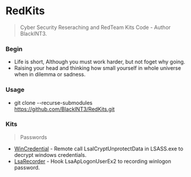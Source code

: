 # RedKits
> Cyber Security Reseraching and RedTeam Kits Code - Author BlackINT3.

### Begin
- Life is short, Although you must work harder, but not foget why going.
- Raising your head and thinking how small yourself in whole universe when in dilemma or sadness.

### Usage
- git clone --recurse-submodules https://github.com/BlackINT3/RedKits.git

### Kits

> Passwords
* [WinCredential](passwd/WinCredential/) - Remote call LsaICryptUnprotectData in LSASS.exe to decrypt windows credentials.
* [LsaRecorder](passwd/LsaRecorder/)  -  Hook LsaApLogonUserEx2 to recording winlogon password.